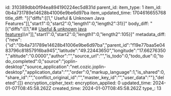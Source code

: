id: 310389dbb0f94ea894190224ec5d831d
parent_id: 
item_type: 1
item_id: 0b4a731789e14628b41006e9be6d97ba
item_updated_time: 1704616655768
title_diff: "[{\"diffs\":[[1,\" Useful & Unknown Java Features\"]],\"start1\":0,\"start2\":0,\"length1\":0,\"length2\":31}]"
body_diff: "[{\"diffs\":[[1,\"## [Useful & unknown java features](https://piotrminkowski.com/2022/01/05/useful-unknown-java-features/)\\\n\"]],\"start1\":0,\"start2\":0,\"length1\":0,\"length2\":105}]"
metadata_diff: {"new":{"id":"0b4a731789e14628b41006e9be6d97ba","parent_id":"f19e77baa5e0483796c81857916ba945","latitude":"49.22443650","longitude":"17.66276350","altitude":"0.0000","author":"","source_url":"","is_todo":0,"todo_due":0,"todo_completed":0,"source":"joplin-desktop","source_application":"net.cozic.joplin-desktop","application_data":"","order":0,"markup_language":1,"is_shared":0,"share_id":"","conflict_original_id":"","master_key_id":"","user_data":""},"deleted":[]}
encryption_cipher_text: 
encryption_applied: 0
updated_time: 2024-01-07T08:45:58.262Z
created_time: 2024-01-07T08:45:58.262Z
type_: 13
